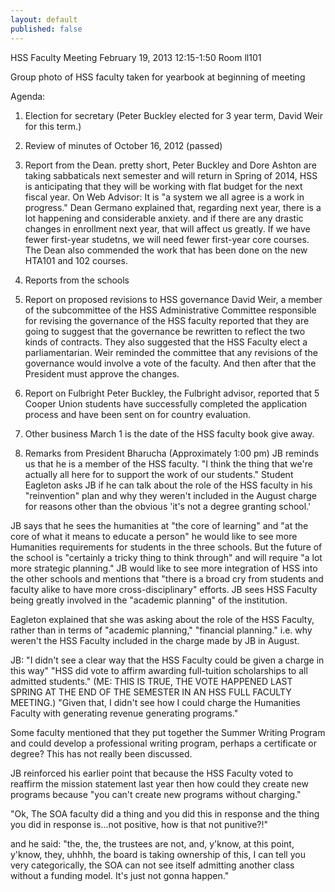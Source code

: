 ```yaml
---
layout: default
published: false
---
```


HSS Faculty Meeting February 19, 2013 12:15-1:50 Room ll101

Group photo of HSS faculty taken for yearbook at beginning of meeting

Agenda:
1. Election for secretary (Peter Buckley elected for 3 year term, David Weir for this term.)
2. Review of minutes of October 16, 2012 (passed)
3. Report from the Dean. 
pretty short, Peter Buckley and Dore Ashton are taking sabbaticals next semester and will return in Spring of 2014, HSS is anticipating that they will be working with flat budget for the next fiscal year. On Web Advisor: It is "a system we all agree is a work in progress." Dean Germano explained that, regarding next year, there is a lot happening and considerable anxiety. and if there are any drastic changes in enrollment next year, that will affect us greatly. If we have fewer first-year studetns, we will need fewer first-year core courses. The Dean also commended the work that has been done on the new HTA101 and 102 courses.

4. Reports from the schools
5. Report on proposed revisions to HSS governance
David Weir, a member of the subcommittee of the HSS Administrative Committee responsible for revising the governance of the HSS faculty reported that they are going to suggest that the governance be rewritten to reflect the two kinds of contracts. They also suggested that the HSS Faculty elect a parliamentarian. Weir reminded the committee that any revisions of the governance would involve a vote of the faculty. And then after that the President must approve the changes.

6. Report on Fulbright 
Peter Buckley, the Fulbright advisor, reported that 5 Cooper Union students have successfully completed the application process and have been sent on for country evaluation. 

7. Other business
March 1 is the date of the HSS faculty book give away.

8. Remarks from President Bharucha (Approximately 1:00 pm)
JB reminds us that he is a member of the HSS faculty.
"I think the thing that we're actually all here for to support the work of our students."
Student Eagleton asks JB if he can talk about the role of the HSS faculty in his "reinvention" plan and why they weren't included in the August charge for reasons other than the obvious 'it's not a degree granting school.'

JB says that he sees the humanities at "the core of learning" and "at the core of what it means to educate a person" he would like to see more Humanities requirements for students in the three schools. But the future of the school is "certainly a tricky thing to think through" and will require "a lot more strategic planning." JB would like to see more integration of HSS into the other schools and mentions that "there is a broad cry from students and faculty alike to have more cross-disciplinary" efforts. JB sees HSS Faculty being greatly involved in the "academic planning" of the institution.

Eagleton explained that she was asking about the role of the HSS Faculty, rather than in terms of "academic planning," "financial planning." i.e. why weren't the HSS Faculty included in the charge made by JB in August.

JB: "I didn't see a clear way that the HSS Faculty could be given a charge in this way" "HSS did vote to affirm awarding full-tuition scholarships to all admitted students." (ME: THIS IS TRUE, THE VOTE HAPPENED LAST SPRING AT THE END OF THE SEMESTER IN AN HSS FULL FACULTY MEETING.) "Given that, I didn't see how I could charge the Humanities Faculty with generating revenue generating programs."

Some faculty mentioned that they put together the Summer Writing Program and could develop a professional writing program, perhaps a certificate or degree? This has not really been discussed.

JB reinforced his earlier point that because the HSS Faculty voted to reaffirm the mission statement last year then how could they create new programs because "you can't create new programs without charging."






"Ok, The SOA faculty did a thing and you did this in response and the thing you did in response is...not positive, how is that not punitive?!"

and he said: "the, the, the trustees are not, and, y'know, at this point, y'know, they, uhhhh, the board is taking ownership of this, I can tell you very categorically, the SOA can not see itself admitting another class without a funding model. It's just not gonna happen."
